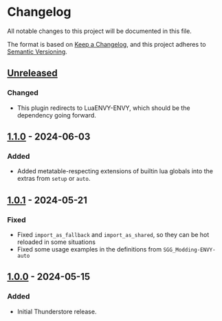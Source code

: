 # Changelog

All notable changes to this project will be documented in this file.

The format is based on [Keep a Changelog](https://keepachangelog.com/en/1.1.0/),
and this project adheres to [Semantic Versioning](https://semver.org/spec/v2.0.0.html).

## [Unreleased]

### Changed

- This plugin redirects to LuaENVY-ENVY, which should be the dependency going forward.

## [1.1.0] - 2024-06-03

### Added

- Added metatable-respecting extensions of builtin lua globals into the extras from `setup` or `auto`.

## [1.0.1] - 2024-05-21

### Fixed

- Fixed `import_as_fallback` and `import_as_shared`, so they can be hot reloaded in some situations
- Fixed some usage examples in the definitions from `SGG_Modding-ENVY-auto`

## [1.0.0] - 2024-05-15

### Added

- Initial Thunderstore release.

[unreleased]: https://github.com/SGG-Modding/ENVY/compare/1.1.0...HEAD
[1.1.0]: https://github.com/SGG-Modding/ENVY/compare/1.0.1...1.1.0
[1.0.1]: https://github.com/SGG-Modding/ENVY/compare/1.0.0...1.0.1
[1.0.0]: https://github.com/SGG-Modding/ENVY/compare/6da071b5c4c8bb4458ed7ea5cb23e7f83d332911...1.0.0
